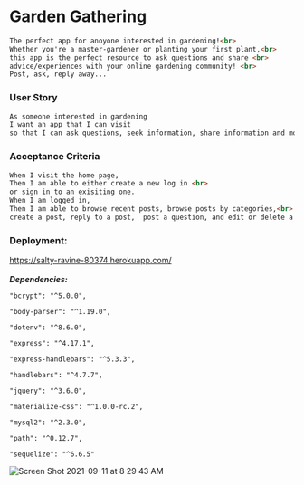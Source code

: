 
# Garden Gathering

```md
The perfect app for anoyone interested in gardening!<br>
Whether you're a master-gardener or planting your first plant,<br>
this app is the perfect resource to ask questions and share <br>
advice/experiences with your online gardening community! <br>
Post, ask, reply away...
```

### User Story
```md
As someone interested in gardening
I want an app that I can visit
so that I can ask questions, seek information, share information and more!
```
### Acceptance Criteria

```md
When I visit the home page,
Then I am able to either create a new log in <br>
or sign in to an exisiting one.
When I am logged in,
Then I am able to browse recent posts, browse posts by categories,<br>
create a post, reply to a post,  post a question, and edit or delete a post.
```

### Deployment:<br>
https://salty-ravine-80374.herokuapp.com/<br><br>
***Dependencies:***<br>
```
"bcrypt": "^5.0.0",
```
```
"body-parser": "^1.19.0",
```
```
"dotenv": "^8.6.0",
```
```
"express": "^4.17.1",
```
```
"express-handlebars": "^5.3.3",
```
```
"handlebars": "^4.7.7",
```
```
"jquery": "^3.6.0",
```
```
"materialize-css": "^1.0.0-rc.2",
```
```
"mysql2": "^2.3.0",
```
```
"path": "^0.12.7",
```
```
"sequelize": "^6.6.5"
```    

![Screen Shot 2021-09-11 at 8 29 43 AM](https://user-images.githubusercontent.com/83424339/132947950-f064a8d6-fc68-49df-aacb-b29455243ff1.png)
